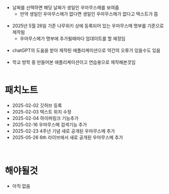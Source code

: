 * 날짜를 선택하면 해당 날짜가 생일인 우마무스메를 보여줌
  * 만약 생일인 우마무스메가 없다면 생일인 우마무스메가 없다고 텍스트가 뜸
<br><br>
* 2025년 5월 26일 기준 나무위키 상에 등록되어 있는 우마무스메 명부를 기준으로 제작됨
  * 우마무스메가 명부에 추가될때마다 업데이트를 할 예정임
<br><br>
* chatGPT의 도움을 받아 제작된 애플리케이션으로 약간의 오류가 있을수도 있음
<br><br>
* 학교 방학 중 만들어본 애플리케이션이고 연습용으로 제작해본것임
<br><br>
# 패치노트
* 2025-02-02 깃허브 등록
* 2025-02-03 텍스트 위치 수정
* 2025-02-04 하이퍼링크 기능추가
* 2025-02-16 우마무스메 검색기능 추가
* 2025-02-23 4주년 기념 새로 공개된 우마무스메 추가
* 2025-05-26 6th 라이브에서 새로 공개된 우마무스메 추가
<br><br><br>
# 해야될것
* 아직 없음
